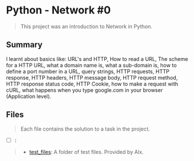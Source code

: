# Python - Network #0

> This project was an introduction to Network in Python.

## Summary

I learnt about basics like: URL's and HTTP, How to read a URL, The scheme for a HTTP URL, what a domain name is, what a sub-domain is, how to define a port number in a URL, query strings, HTTP requests, HTTP response, HTTP headers, HTTP message body, HTTP request method, HTTP response status code, HTTP Cookie, how to make a request with cURL, what happens when you type google.com in your browser (Application level).

## Files

> Each file contains the solution to a task in the project.

- [ ] [](https://github.com/Ebube-Ochemba/alx-higher_level_programming/blob/master/0x10-python-network_0/):

> - [test_files](https://github.com/Ebube-Ochemba/alx-higher_level_programming/blob/master/0x10-python-network_0/test_files): A folder of test files. Provided by Alx.
